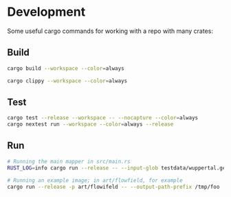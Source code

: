 # Development

Some useful cargo commands for working with a repo with many crates:

## Build

```bash
cargo build --workspace --color=always

cargo clippy --workspace --color=always
```

## Test

```bash
cargo test --release --workspace -- --nocapture --color=always
cargo nextest run --workspace --color=always --release
```

## Run

```bash
# Running the main mapper in src/main.rs
RUST_LOG=info cargo run --release -- --input-glob testdata/wuppertal.geojson --output-directory "/tmp/" --width 1024 --height 1024

# Running an example image; in art/flowfield, for example
cargo run --release -p art/flowifeld -- --output-path-prefix /tmp/foo
```